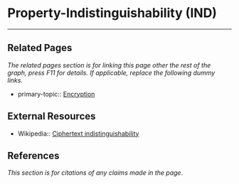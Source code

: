 # Property-Indistinguishability (IND)


---
## Related Pages
*The related pages section is for linking this page other the rest of the graph, press F11 for details. If applicable, replace the following dummy links.*
- primary-topic:: [Encryption](https://wiki.uncloak.com/Encryption)

## External Resources
- Wikipedia:: [Ciphertext indistinguishability](https://en.wikipedia.org/wiki/Ciphertext_indistinguishability)

## References
*This section is for citations of any claims made in the page*.
